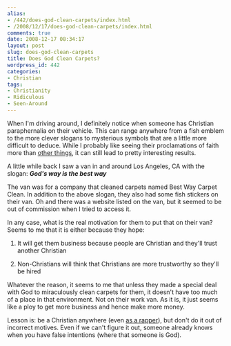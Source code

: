 ```yaml
---
alias:
- /442/does-god-clean-carpets/index.html
- /2008/12/17/does-god-clean-carpets/index.html
comments: true
date: 2008-12-17 08:34:17
layout: post
slug: does-god-clean-carpets
title: Does God Clean Carpets?
wordpress_id: 442
categories:
- Christian
tags:
- Christianity
- Ridiculous
- Seen-Around
---
```


When I'm driving around, I definitely notice when someone has Christian paraphernalia on their vehicle.  This can range anywhere from a fish emblem to the more clever slogans to mysterious symbols that are a little more difficult to deduce.  While I probably like seeing their proclamations of faith more than [other things](http://www.goingthewongway.com/2007/01/11/sell-your-porsche/), it can still lead to pretty interesting results.

A little while back I saw a van in and around Los Angeles, CA with the slogan: **_God's way is the best way_**

The van was for a company that cleaned carpets named Best Way Carpet Clean.  In addition to the above slogan, they also had some fish stickers on their van.  Oh and there was a website listed on the van, but it seemed to be out of commission when I tried to access it.  

In any case, what is the real motivation for them to put that on their van?  Seems to me that it is either because they hope:





  1. It will get them business because people are Christian and they'll trust another Christian


  2. Non-Christians will think that Christians are more trustworthy so they'll be hired



Whatever the reason, it seems to me that unless they made a special deal with God to miraculously clean carpets for them, it doesn't have too much of a place in that environment.  Not on their work van.  As it is, it just seems like a ploy to get more business and hence make more money.  

Lesson is: be a Christian anywhere (even [as a rapper](http://www.goingthewongway.com/2008/10/29/christian-rap/)), but don't do it out of incorrect motives.  Even if we can't figure it out, someone already knows when you have false intentions (where that someone is God).

